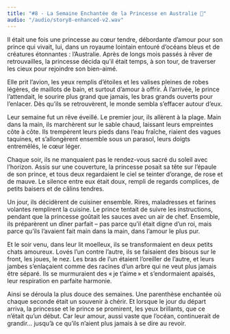 ```yaml
---
title: "#8 - La Semaine Enchantée de la Princesse en Australie 🦘"
audio: "/audio/story8-enhanced-v2.wav"
---
```


Il était une fois une princesse au cœur tendre, débordante d’amour pour son prince qui vivait, lui, dans un royaume lointain entouré d’océans bleus et de créatures étonnantes : l’Australie. Après de longs mois passés à rêver de retrouvailles, la princesse décida qu’il était temps, à son tour, de traverser les cieux pour rejoindre son bien-aimé.

Elle prit l’avion, les yeux remplis d’étoiles et les valises pleines de robes légères, de maillots de bain, et surtout d’amour à offrir. À l’arrivée, le prince l’attendait, le sourire plus grand que jamais, les bras grands ouverts pour l’enlacer. Dès qu’ils se retrouvèrent, le monde sembla s’effacer autour d’eux.

Leur semaine fut un rêve éveillé. Le premier jour, ils allèrent à la plage. Main dans la main, ils marchèrent sur le sable chaud, laissant leurs empreintes côte à côte. Ils trempèrent leurs pieds dans l’eau fraîche, riaient des vagues taquines, et s’allongèrent ensemble sous un parasol, leurs doigts entremêlés, le cœur léger.

Chaque soir, ils ne manquaient pas le rendez-vous sacré du soleil avec l’horizon. Assis sur une couverture, la princesse posait sa tête sur l’épaule de son prince, et tous deux regardaient le ciel se teinter d’orange, de rose et de mauve. Le silence entre eux était doux, rempli de regards complices, de petits baisers et de câlins tendres.

Un jour, ils décidèrent de cuisiner ensemble. Rires, maladresses et farines volantes remplirent la cuisine. Le prince tentait de suivre les instructions, pendant que la princesse goûtait les sauces avec un air de chef. Ensemble, ils préparèrent un dîner parfait – pas parce qu’il était digne d’un roi, mais parce qu’ils l’avaient fait main dans la main, dans l’amour le plus pur.

Et le soir venu, dans leur lit moelleux, ils se transformaient en deux petits chats amoureux. Lovés l’un contre l’autre, ils se faisaient des bisous sur le front, les joues, le nez. Les bras de l’un étaient l’oreiller de l’autre, et leurs jambes s’enlaçaient comme des racines d’un arbre qui ne veut plus jamais être séparé. Ils se murmuraient des « je t’aime » et s’endormaient apaisés, leur respiration en parfaite harmonie.

Ainsi se déroula la plus douce des semaines. Une parenthèse enchantée où chaque seconde était un souvenir à chérir. Et lorsque le jour du départ arriva, la princesse et le prince se promirent, les yeux brillants, que ce n’était qu’un début. Car leur amour, aussi vaste que l’océan, continuerait de grandir… jusqu’à ce qu’ils n’aient plus jamais à se dire au revoir. 